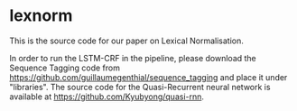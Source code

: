 # lexnorm

This is the source code for our paper on Lexical Normalisation.

In order to run the LSTM-CRF in the pipeline, please download the Sequence Tagging code from https://github.com/guillaumegenthial/sequence_tagging and place it under "libraries". The source code for the Quasi-Recurrent neural network is available at https://github.com/Kyubyong/quasi-rnn.


